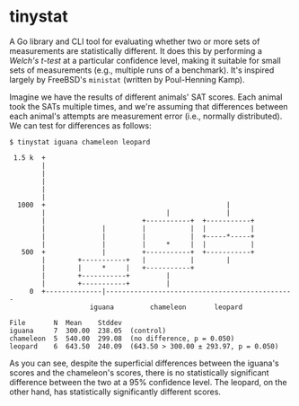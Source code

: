 tinystat
========

A Go library and CLI tool for evaluating whether two or more sets of measurements are statistically
different. It does this by performing a *Welch's t-test* at a particular confidence level, making
it suitable for small sets of measurements (e.g., multiple runs of a benchmark). It's inspired
largely by FreeBSD's `ministat` (written by Poul-Henning Kamp).

Imagine we have the results of different animals' SAT scores. Each animal took the SATs multiple
times, and we're assuming that differences between each animal's attempts are measurement error
(i.e., normally distributed). We can test for differences as follows:

```
$ tinystat iguana chameleon leopard

 1.5 k  +
        |
        |
        |
        |
        |
  1000  +                                             |
        |                              |              |
        |                        +-----------+  +-----------+
        |              |         |           |  |           |
        |              |         |           |  +-----*-----+
        |              |         |     *     |  |           |
   500  +              |         +-----------+  +-----------+
        |        +-----------+   |           |        |
        |        |     *     |   +-----------+
        |        +-----------+         |
        |        +-----------+         |
     0  +--------------|-----------------------------------------------
                    iguana         chameleon       leopard

File       N  Mean    Stddev
iguana     7  300.00  238.05  (control)
chameleon  5  540.00  299.08  (no difference, p = 0.050)
leopard    6  643.50  240.09  (643.50 > 300.00 ± 293.97, p = 0.050)
```

As you can see, despite the superficial differences between the iguana's scores and the chameleon's
scores, there is no statistically significant difference between the two at a 95% confidence level.
The leopard, on the other hand, has statistically significantly different scores.
